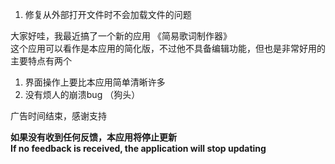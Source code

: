 ﻿1. 修复从外部打开文件时不会加载文件的问题
   
大家好哇，我最近搞了一个新的应用 《简易歌词制作器》      
这个应用可以看作是本应用的简化版，不过他不具备编辑功能，但也是非常好用的    
主要特点有两个     

1. 界面操作上要比本应用简单清晰许多
2. 没有烦人的崩溃bug （狗头）     
    
广告时间结束，感谢支持      
     
**如果没有收到任何反馈，本应用将停止更新   
If no feedback is received, the application will stop updating**